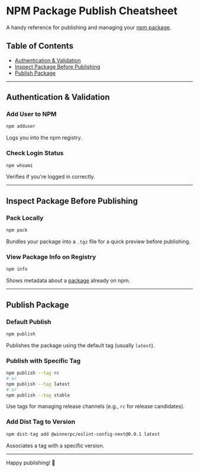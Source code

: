 # NPM Package Publish Cheatsheet

A handy reference for publishing and managing your [npm package](https://www.npmjs.com/package/@winnerpc/eslint-config-next).

## Table of Contents

- [Authentication & Validation](#authentication--validation)
- [Inspect Package Before Publishing](#inspect-package-before-publishing)
- [Publish Package](#publish-package)

---

## Authentication & Validation

### Add User to NPM

```bash
npm adduser
```

Logs you into the npm registry.

### Check Login Status

```bash
npm whoami
```

Verifies if you're logged in correctly.

---

## Inspect Package Before Publishing

### Pack Locally

```bash
npm pack
```

Bundles your package into a `.tgz` file for a quick preview before publishing.

### View Package Info on Registry

```bash
npm info
```

Shows metadata about a [package](https://www.npmjs.com/package/@winnerpc/eslint-config-next) already on npm.

---

## Publish Package

### Default Publish

```bash
npm publish
```

Publishes the package using the default tag (usually `latest`).

### Publish with Specific Tag

```bash
npm publish --tag rc
# or
npm publish --tag latest
# or
npm publish --tag stable
```

Use tags for managing release channels (e.g., `rc` for release candidates).

### Add Dist Tag to Version

```bash
npm dist-tag add @winnerpc/eslint-config-next@0.0.1 latest
```

Associates a tag with a specific version.

---

Happy publishing! 🚀
